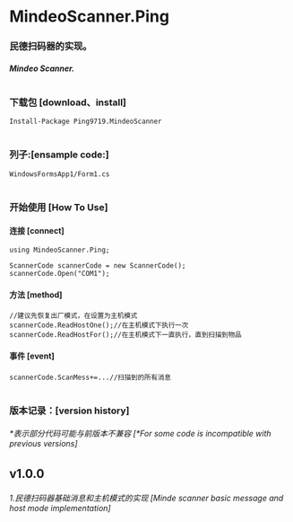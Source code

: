 # MindeoScanner.Ping

### 民德扫码器的实现。
##### Mindeo Scanner. 
#

### 下载包 [download、install]
```CSharp
Install-Package Ping9719.MindeoScanner
```
#

### 列子:[ensample code:]
```CSharp
WindowsFormsApp1/Form1.cs
```
#

### 开始使用 [How To Use]
#### 连接 [connect]
```CSharp
using MindeoScanner.Ping;

ScannerCode scannerCode = new ScannerCode();
scannerCode.Open("COM1");
```

#### 方法 [method]
```CSharp
//建议先恢复出厂模式，在设置为主机模式
scannerCode.ReadHostOne();//在主机模式下执行一次
scannerCode.ReadHostFor();//在主机模式下一直执行，直到扫描到物品
```

#### 事件 [event]
```CSharp
scannerCode.ScanMess+=...//扫描到的所有消息
```

#
### 版本记录：[version history]
###### *表示部分代码可能与前版本不兼容 [*For some code is incompatible with previous versions]

## v1.0.0
###### 1.民德扫码器基础消息和主机模式的实现 [Minde scanner basic message and host mode implementation]

